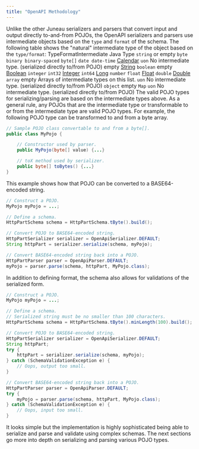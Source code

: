 ```yaml
---
title: "OpenAPI Methodology"
---
```


Unlike the other Juneau serializers and parsers that convert input and output directly to-and-from POJOs,
the OpenAPI serializers and parsers use intermediate objects based on the `type` and `format`
of the schema.
The following table shows the "natural" intermediate type of the object based on the `type/format`:
TypeFormatIntermediate Java Type
`string` or empty
`byte
binary
binary-spaced`
`byte[]`
`date
date-time`
[Calendar](../apidocs/java/util/Calendar.html)
`uon`
No intermediate type.
(serialized directly to/from POJO)
empty
[String](../apidocs/java/lang/String.html)
`boolean`
empty
[Boolean](../apidocs/java/lang/Boolean.html)
`integer`
`int32`
[Integer](../apidocs/java/lang/Integer.html)
`int64`
[Long](../apidocs/java/lang/Long.html)
`number`
`float`
[Float](../apidocs/java/lang/Float.html)
`double`
[Double](../apidocs/java/lang/Double.html)
`array`
empty
Arrays of intermediate types on this list.
`uon`
No intermediate type.
(serialized directly to/from POJO)
`object`
empty
`Map`
`uon`
No intermediate type.
(serialized directly to/from POJO)
The valid POJO types for serializing/parsing are based on the intermediate types above.
As a general rule, any POJOs that are the intermediate type or transformable to or from
the intermediate type are valid POJO types.
For example, the following POJO type can be transformed to and from a byte array.

```java
// Sample POJO class convertable to and from a byte[].
public class MyPojo {

    // Constructor used by parser.
    public MyPojo(byte[] value) {...}

    // toX method used by serializer.
    public byte[] toBytes() {...}
}
```


This example shows how that POJO can be converted to a BASE64-encoded string.

```java
// Construct a POJO.
MyPojo myPojo = ...;

// Define a schema.
HttpPartSchema schema = HttpPartSchema.tByte().build();

// Convert POJO to BASE64-encoded string.
HttpPartSerializer serializer = OpenApiSerializer.DEFAULT;
String httpPart = serializer.serialize(schema, myPojo);

// Convert BASE64-encoded string back into a POJO.
HttpPartParser parser = OpenApiParser.DEFAULT;
myPojo = parser.parse(schema, httpPart, MyPojo.class);
```


In addition to defining format, the schema also allows for validations of the serialized form.

```java
// Construct a POJO.
MyPojo myPojo = ...;

// Define a schema.
// Serialized string must be no smaller than 100 characters.
HttpPartSchema schema = HttpPartSchema.tByte().minLength(100).build();

// Convert POJO to BASE64-encoded string.
HttpPartSerializer serializer = OpenApiSerializer.DEFAULT;
String httpPart;
try {
    httpPart = serializer.serialize(schema, myPojo);
} catch (SchemaValidationException e) {
    // Oops, output too small.
}

// Convert BASE64-encoded string back into a POJO.
HttpPartParser parser = OpenApiParser.DEFAULT;
try {
    myPojo = parser.parse(schema, httpPart, MyPojo.class);
} catch (SchemaValidationException e) {
    // Oops, input too small.
}
```


It looks simple but the implementation is highly sophisticated being able to serialize and parse and validate using complex schemas.
The next sections go more into depth on serializing and parsing various POJO types.
